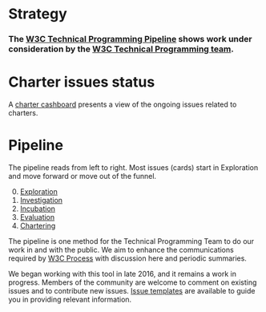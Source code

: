 # Strategy

### The [W3C Technical Programming Pipeline](https://github.com/orgs/w3c/projects/97/views/1) shows work under consideration by the [W3C Technical Programming team](https://www.w3.org/staff/strat/). 

# Charter issues status

A [charter cashboard](https://www.w3.org/2024/03/charters-in-dev.html) presents a view of the ongoing issues related to charters.

# Pipeline

The pipeline reads from left to right. Most issues (cards) start in Exploration and move forward or move out of the funnel.

0. [Exploration](https://github.com/w3c/strategy/blob/main/0.Exploration.md)
1. [Investigation](https://github.com/w3c/strategy/blob/main/1.Investigation.md)
1. [Incubation](https://github.com/w3c/strategy/blob/main/2.Incubation.md)
1. [Evaluation](https://github.com/w3c/strategy/blob/main/3.Evaluation.md) 
1. [Chartering](https://github.com/w3c/strategy/blob/main/4.Chartering.md)

The pipeline is one method for the Technical Programming Team to do our work in and with the public.  We aim to enhance the communications required by [W3C Process](https://www.w3.org/policies/process/) with discussion here and periodic summaries.

We began working with this tool in late 2016, and it remains a work in progress. Members of the community are welcome to comment on existing issues and to contribute new issues. [Issue templates](https://github.com/w3c/strategy/issues/new/choose) are available to guide you in providing relevant information.
